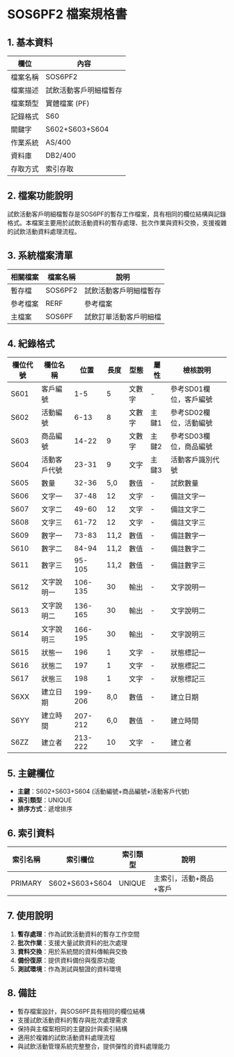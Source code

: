# SOS6PF2 檔案規格書

## 1. 基本資料

| 欄位 | 內容 |
|------|------|
| 檔案名稱 | SOS6PF2 |
| 檔案描述 | 試飲活動客戶明細檔暫存 |
| 檔案類型 | 實體檔案 (PF) |
| 記錄格式 | S60 |
| 關鍵字 | S602+S603+S604 |
| 作業系統 | AS/400 |
| 資料庫 | DB2/400 |
| 存取方式 | 索引存取 |

## 2. 檔案功能說明

試飲活動客戶明細檔暫存是SOS6PF的暫存工作檔案，具有相同的欄位結構與記錄格式。本檔案主要用於試飲活動資料的暫存處理、批次作業與資料交換，支援複雜的試飲活動資料處理流程。

## 3. 系統檔案清單

| 相關檔案 | 檔案名稱 | 說明 |
|----------|----------|------|
| 暫存檔 | SOS6PF2 | 試飲活動客戶明細檔暫存 |
| 參考檔案 | RERF | 參考檔案 |
| 主檔案 | SOS6PF | 試飲訂單活動客戶明細檔 |

## 4. 紀錄格式

| 欄位代號 | 欄位名稱 | 位置 | 長度 | 型態 | 屬性 | 檢核說明 |
|----------|----------|------|------|------|------|----------|
| S601 | 客戶編號 | 1-5 | 5 | 文數字 | - | 參考SD01欄位，客戶編號 |
| S602 | 活動編號 | 6-13 | 8 | 文數字 | 主鍵1 | 參考SD02欄位，活動編號 |
| S603 | 商品編號 | 14-22 | 9 | 文數字 | 主鍵2 | 參考SD03欄位，商品編號 |
| S604 | 活動客戶代號 | 23-31 | 9 | 文字 | 主鍵3 | 活動客戶識別代號 |
| S605 | 數量 | 32-36 | 5,0 | 數值 | - | 試飲數量 |
| S606 | 文字一 | 37-48 | 12 | 文字 | - | 備註文字一 |
| S607 | 文字二 | 49-60 | 12 | 文字 | - | 備註文字二 |
| S608 | 文字三 | 61-72 | 12 | 文字 | - | 備註文字三 |
| S609 | 數字一 | 73-83 | 11,2 | 數值 | - | 備註數字一 |
| S610 | 數字二 | 84-94 | 11,2 | 數值 | - | 備註數字二 |
| S611 | 數字三 | 95-105 | 11,2 | 數值 | - | 備註數字三 |
| S612 | 文字說明一 | 106-135 | 30 | 輸出 | - | 文字說明一 |
| S613 | 文字說明二 | 136-165 | 30 | 輸出 | - | 文字說明二 |
| S614 | 文字說明三 | 166-195 | 30 | 輸出 | - | 文字說明三 |
| S615 | 狀態一 | 196 | 1 | 文字 | - | 狀態標記一 |
| S616 | 狀態二 | 197 | 1 | 文字 | - | 狀態標記二 |
| S617 | 狀態三 | 198 | 1 | 文字 | - | 狀態標記三 |
| S6XX | 建立日期 | 199-206 | 8,0 | 數值 | - | 建立日期 |
| S6YY | 建立時間 | 207-212 | 6,0 | 數值 | - | 建立時間 |
| S6ZZ | 建立者 | 213-222 | 10 | 文字 | - | 建立者 |

## 5. 主鍵欄位

- **主鍵**：S602+S603+S604 (活動編號+商品編號+活動客戶代號)
- **索引類型**：UNIQUE
- **排序方式**：遞增排序

## 6. 索引資料

| 索引名稱 | 索引欄位 | 索引類型 | 說明 |
|----------|----------|----------|------|
| PRIMARY | S602+S603+S604 | UNIQUE | 主索引，活動+商品+客戶 |

## 7. 使用說明

1. **暫存處理**：作為試飲活動資料的暫存工作空間
2. **批次作業**：支援大量試飲資料的批次處理
3. **資料交換**：用於系統間的資料傳輸與交換
4. **備份復原**：提供資料備份與復原功能
5. **測試環境**：作為測試與驗證的資料環境

## 8. 備註

- 暫存檔案設計，與SOS6PF具有相同的欄位結構
- 支援試飲活動資料的暫存與批次處理需求
- 保持與主檔案相同的主鍵設計與索引結構
- 適用於複雜的試飲活動資料處理流程
- 與試飲活動管理系統完整整合，提供彈性的資料處理能力 
